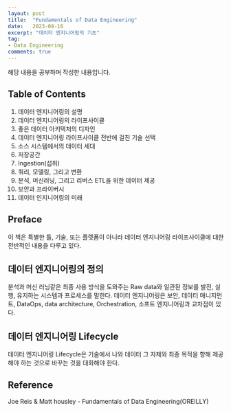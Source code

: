 ```yaml
---
layout: post
title:  "Fundamentals of Data Engineering"
date:   2023-08-16
excerpt: "데이터 엔지니어링의 기초"
tag:
- Data Engineering
comments: true
---
```

해당 내용을 공부하며 작성한 내용입니다.

## Table of Contents

1. 데이터 엔지니어링의 설명
2. 데이터 엔지니어링의 라이프사이클
3. 좋은 데이터 아키텍처의 디자인
4. 데이터 엔지니어링 라이프사이클 전반에 걸친 기술 선택
5. 소스 시스템에서의 데이터 세대
6. 저장공간
7. Ingestion(섭취)
8. 쿼리, 모델링, 그리고 변환
9. 분석, 머신러닝, 그리고 리버스 ETL을 위한 데이터 제공
10. 보안과 프라이버시
11. 데이터 인지니어링의 미래

## Preface

이 책은 특별한 틀, 기술, 또는 플랫폼이 아니라 데이터 엔지니어링 라이프사이클에 대한 전반적인 내용을 다루고 있다.

## 데이터 엔지니어링의 정의

분석과 머신 러닝같은 최종 사용 방식을 도와주는 Raw data와 일관된 정보를 발전, 실행, 유지하는 시스템과 프로세스를 말한다. 데이터 엔지니어링은 보안, 데이터 매니지먼트, DataOps, data architecture, Orchestration, 소프트 엔지니어링과 교차점이 있다.

## 데이터 엔지니어링 Lifecycle

데이터 엔지니어링 Lifecycle은 기술에서 나와 데이터 그 자체와 최종 목적을 향해 제공해야 하는 것으로 바꾸는 것을 대화해야 한다.

## Reference

 Joe Reis & Matt housley - Fundamentals of Data Engineering(OREILLY)

<!-- Reference

## HTML Elements

Below is just about everything you'll need to style in the theme. Check the source code to see the many embedded elements within paragraphs.

# Heading 1

## Heading 2

### Heading 3

#### Heading 4

##### Heading 5

###### Heading 6

### Body text

Lorem ipsum dolor sit amet, test link adipiscing elit. **This is strong**. Nullam dignissim convallis est. Quisque aliquam.

![Smithsonian Image](https://mmistakes.github.io/minimal-mistakes/images/3953273590_704e3899d5_m.jpg)
{: .image-right}

*This is emphasized*. Donec faucibus. Nunc iaculis suscipit dui. 53 = 125. Water is H2O. Nam sit amet sem. Aliquam libero nisi, imperdiet at, tincidunt nec, gravida vehicula, nisl. The New York Times (That’s a citation). Underline.Maecenas ornare tortor. Donec sed tellus eget sapien fringilla nonummy. Mauris a ante. Suspendisse quam sem, consequat at, commodo vitae, feugiat in, nunc. Morbi imperdiet augue quis tellus.

HTML and CSS are our tools. Mauris a ante. Suspendisse quam sem, consequat at, commodo vitae, feugiat in, nunc. Morbi imperdiet augue quis tellus. Praesent mattis, massa quis luctus fermentum, turpis mi volutpat justo, eu volutpat enim diam eget metus.

### Blockquotes

> Lorem ipsum dolor sit amet, test link adipiscing elit. Nullam dignissim convallis est. Quisque aliquam.

## List Types

### Ordered Lists

1. Item one
   1. sub item one
   2. sub item two
   3. sub item three
2. Item two

### Unordered Lists

* Item one
* Item two
* Item three

## Tables

| Header1 | Header2 | Header3 |
|:--------|:-------:|--------:|
| cell1   | cell2   | cell3   |
| cell4   | cell5   | cell6   |
|----
| cell1   | cell2   | cell3   |
| cell4   | cell5   | cell6   |
|=====
| Foot1   | Foot2   | Foot3
{: rules="groups"}

## Code Snippets

{% highlight css %}
#container {
  float: left;
  margin: 0 -240px 0 0;
  width: 100%;
}
{% endhighlight %}

## Buttons

Make any link standout more when applying the `.btn` class.

{% highlight html %}
<a href="#" class="btn btn-success">Success Button</a>
{% endhighlight %}

<div markdown="0"><a href="#" class="btn">Primary Button</a></div>
<div markdown="0"><a href="#" class="btn btn-success">Success Button</a></div>
<div markdown="0"><a href="#" class="btn btn-warning">Warning Button</a></div>
<div markdown="0"><a href="#" class="btn btn-danger">Danger Button</a></div>
<div markdown="0"><a href="#" class="btn btn-info">Info Button</a></div>

## KBD

You can also use `<kbd>` tag for keyboard buttons.

{% highlight html %}
<kbd>W</kbd><kbd>A</kbd><kbd>S</kbd><kbd>D</kbd>
{% endhighlight %}

Press <kbd>W</kbd><kbd>A</kbd><kbd>S</kbd><kbd>D</kbd> to move your car. **Midtown Maddness!!**

## Notices

**Watch out!** You can also add notices by appending `{: .notice}` to a paragraph.
{: .notice} -->
